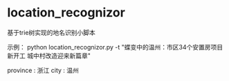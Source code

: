 # location_recognizor

基于trie树实现的地名识别小脚本

示例：
python location_recognizor.py -t "蝶变中的温州：市区34个安置房项目新开工 城中村改造迎来新篇章"

province : 浙江
city : 温州
